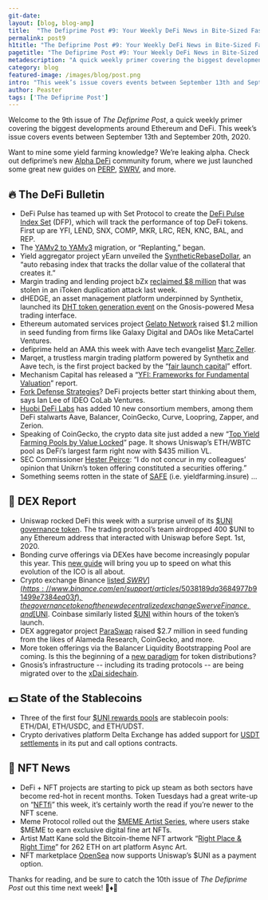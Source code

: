 ```yaml
---
git-date:
layout: [blog, blog-amp]
title:  "The Defiprime Post #9: Your Weekly DeFi News in Bite-Sized Fashion"
permalink: post9
h1title: "The Defiprime Post #9: Your Weekly DeFi News in Bite-Sized Fashion"
pagetitle: "The Defiprime Post #9: Your Weekly DeFi News in Bite-Sized Fashion"
metadescription: "A quick weekly primer covering the biggest developments around Ethereum and DeFi. This week’s issue covers events between September 13th and September 20th, 2020"
category: blog
featured-image: /images/blog/post.png
intro: "This week’s issue covers events between September 13th and September 20th, 2020"
author: Peaster
tags: ['The Defiprime Post']
---
```

Welcome to the 9th issue of _The Defiprime Post_, a quick weekly primer covering the biggest developments around Ethereum and DeFi. This week’s issue covers events between September 13th and September 20th, 2020.

Want to mine some yield farming knowledge? We’re leaking alpha. Check out defiprime’s new [Alpha DeFi](https://alpha.defiprime.com/c/yield-farming/6) community forum, where we just launched some great new guides on [PERP](https://alpha.defiprime.com/t/perp-usdc-lp-reward-program/477), [SWRV](https://alpha.defiprime.com/t/yield-farming-with-swerve/339), and more.

## 🔥 The DeFi Bulletin

*   DeFi Pulse has teamed up with Set Protocol to create the [DeFi Pulse Index Set](https://medium.com/set-protocol/introducing-the-defi-pulse-index-on-tokensets-79f87c6b295b) (DFP), which will track the performance of top DeFi tokens. First up are YFI, LEND, SNX, COMP, MKR, LRC, REN, KNC, BAL, and REP.
*   The [YAMv2 to YAMv3](https://medium.com/yam-finance/yam-replanting-migration-and-launch-997b4848b8d8) migration, or “Replanting,” began.
*   Yield aggregator project yEarn unveiled the [SyntheticRebaseDollar](https://medium.com/iearn/introducing-syntheticrebasedollar-a-credit-based-rebase-index-7e6e0ce7c24), an “auto rebasing index that tracks the dollar value of the collateral that creates it.”
*   Margin trading and lending project bZx [reclaimed $8 million](https://www.coindesk.com/bzx-reclaims-8m-hack) that was stolen in an iToken duplication attack last week.
*   dHEDGE, an asset management platform underpinned by Synthetix, launched its [DHT token generation event](https://medium.com/dhedge-org/dht-token-generation-event-e0af6eb6b10) on the Gnosis-powered Mesa trading interface.
*   Ethereum automated services project [Gelato Network](https://www.theblockcrypto.com/linked/77800/gelato-defi-ethereum-seed-funding) raised $1.2 million in seed funding from firms like Galaxy Digital and DAOs like MetaCartel Ventures.
*   defiprime held an AMA this week with Aave tech evangelist [Marc Zeller](https://www.youtube.com/watch?v=PZ_H7W71A08).
*   Marqet, a trustless margin trading platform powered by Synthetix and Aave tech, is the first project backed by the “[fair launch capital](https://medium.com/marqet/marqet-margin-trade-any-synthetic-asset-7755d6bda051)” effort.
*   Mechanism Capital has released a “[YFI: Frameworks for Fundamental Valuation](https://www.mechanism.capital/yfi-frameworks-for-fundamental-valuation/)” report.
*   [Fork Defense Strategies](https://bankless.substack.com/p/fork-defense-strategies-in-defi)? DeFi projects better start thinking about them, says Ian Lee of IDEO CoLab Ventures.
*   [Huobi DeFi Labs](https://cointelegraph.com/news/curve-aave-synthetix-and-7-others-join-global-defi-alliance) has added 10 new consortium members, among them DeFi stalwarts Aave, Balancer, CoinGecko, Curve, Loopring, Zapper, and Zerion.
*   Speaking of CoinGecko, the crypto data site just added a new “[Top Yield Farming Pools by Value Locked](https://www.coingecko.com/en/yield-farming)” page. It shows Uniswap’s ETH/WBTC pool as DeFi’s largest farm right now with $435 million VL.
*   SEC Commissioner [Hester Peirce](https://www.sec.gov/news/public-statement/peirce-statement-settlement-charging-token-issuer): “I do not concur in my colleagues’ opinion that Unikrn’s token offering constituted a securities offering.”
*   Something seems rotten in the state of [SAFE](https://www.twitlonger.com/show/n_1srdbpi) (i.e. yieldfarming.insure) ...


## 💱 DEX Report

*   Uniswap rocked DeFi this week with a surprise unveil of its [$UNI governance token](https://uniswap.org/blog/uni/). The trading protocol’s team airdropped 400 $UNI to any Ethereum address that interacted with Uniswap before Sept. 1st, 2020.
*   Bonding curve offerings via DEXes have become increasingly popular this year. This [new guide](https://www.theblockcrypto.com/linked/77800/gelato-defi-ethereum-seed-funding) will bring you up to speed on what this evolution of the ICO is all about.
*   Crypto exchange Binance [listed $SWRV](https://www.binance.com/en/support/articles/5038189da3684977b91499e7384ea03f), the governance token of the new decentralized exchange Swerve Finance, and [$UNI](https://www.binance.com/en/support/articles/64d3dbe17d114c24b6c0007f48459f5f). Coinbase similarly listed [$UNI](https://blog.coinbase.com/uniswap-uni-is-launching-on-coinbase-pro-ebcbb0b5d097) within hours of the token’s launch.
*   DEX aggregator project [ParaSwap](https://www.coindesk.com/paraswap-defi-dex-aggregator-seed-round) raised $2.7 million in seed funding from the likes of Alameda Research, CoinGecko, and more.
*   More token offerings via the Balancer Liquidity Bootstrapping Pool are coming. Is this the beginning of a [new paradigm](https://medium.com/balancer-protocol/a-new-paradigm-for-token-distribution-c82de13626bb) for token distributions?
*   Gnosis’s infrastructure -- including its trading protocols -- are being migrated over to the [xDai sidechain](https://blog.gnosis.pm/gnosis-protocol-and-xdai-partnership-1de0e48fb14b).


## 💵 State of the Stablecoins

*   Three of the first four [$UNI rewards pools](https://app.uniswap.org/#/uni) are stablecoin pools: ETH/DAI, ETH/USDC, and ETH/UDST.
*   Crypto derivatives platform Delta Exchange has added support for [USDT settlements](https://www.coindesk.com/delta-exchange-options) in its put and call options contracts.


## 💎 NFT News

*   DeFi + NFT projects are starting to pick up steam as both sectors have become red-hot in recent months. Token Tuesdays had a great write-up on “[NFTfi](https://tokentuesdays.substack.com/p/defi-x-nfts-nftfi)” this week, it’s certainly worth the read if you’re newer to the NFT scene.
*   Meme Protocol rolled out the [$MEME Artist Series](https://medium.com/@dontbuymeme/introducing-the-meme-artist-series-first-drop-with-sven-eberwein-2c4b76c2220d), where users stake $MEME to earn exclusive digital fine art NFTs.
*   Artist Matt Kane sold the Bitcoin-theme NFT artwork “[Right Place & Right Time](https://twitter.com/AsyncArt/status/1306821324929527812)” for 262 ETH on art platform Async Art.
*   NFT marketplace [OpenSea](https://twitter.com/opensea/status/1307366891116212225) now supports Uniswap’s $UNI as a payment option.

Thanks for reading, and be sure to catch the 10th issue of _The_ _Defiprime Post_ out this time next week! 👋♦️👋
